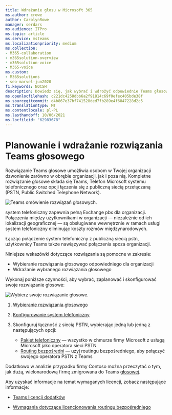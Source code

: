 ```yaml
---
title: Wdrażanie głosu w Microsoft 365
ms.author: crowe
author: CarolynRowe
manager: serdars
ms.audience: ITPro
ms.topic: article
ms.service: msteams
ms.localizationpriority: medium
ms.collection:
- M365-collaboration
- m365solution-overview
- m365solution-voice
- M365-voice
ms.custom:
- M365solutions
- seo-marvel-jun2020
f1.keywords: NOCSH
description: Dowiedz się, jak wybrać i wdrożyć odpowiednie Teams głosowe dla organizacji.
ms.openlocfilehash: c221dc4258dbb6a2f91814c69f0efec405bde38f
ms.sourcegitcommit: d4b867e37bf741528ded7fb289e4f6847228d2c5
ms.translationtype: MT
ms.contentlocale: pl-PL
ms.lasthandoff: 10/06/2021
ms.locfileid: "62983678"
---
```

# <a name="plan-and-deploy-a-teams-voice-solution"></a>Planowanie i wdrażanie rozwiązania Teams głosowego

Rozwiązanie Teams głosowe umożliwia osobom w Twojej organizacji dzwonienie zarówno w obrębie organizacji, jak i poza nią. Kompletne rozwiązanie głosowe składa się Teams, Telefon Microsoft systemu telefonicznego oraz opcji łączenia się z publiczną siecią przełączaną (PSTN, Public Switched Telephone Network).

![Teams omówienie rozwiązań głosowych.](..\media\solutions-architecture-center\voice-concepts.png)

system telefoniczny zapewnia pełną Exchange pbx dla organizacji. Połączenia między użytkownikami w organizacji — niezależnie od ich lokalizacji geograficznej — są obsługiwane wewnętrznie w ramach usługi system telefoniczny eliminując koszty rozmów międzynarodowych.  

Łącząc połączenie system telefoniczny z publiczną siecią pstn, użytkownicy Teams także nawiązywać połączenia spoza organizacji.

Niniejsze wskazówki dotyczące rozwiązania są pomocne w zakresie:

- Wybieranie rozwiązania głosowego odpowiedniego dla organizacji
- Wdrażanie wybranego rozwiązania głosowego

Wykonaj poniższe czynności, aby wybrać, zaplanować i skonfigurować swoje rozwiązanie głosowe:

![Wybierz swoje rozwiązanie głosowe.](..\media\solutions-architecture-center\voice-solutions-overview-1.png)

1. [Wybieranie rozwiązania głosowego](/MicrosoftTeams/cloud-voice-landing-page?bc=%2fmicrosoft-365%2fsolutions%2fbreadcrumb%2ftoc.json&toc=%2fmicrosoft-365%2fsolutions%2ftoc.json)

2. [Konfigurowanie system telefoniczny](/microsoftteams/setting-up-your-phone-system?bc=%2fmicrosoft-365%2fsolutions%2fbreadcrumb%2ftoc.json&toc=%2fmicrosoft-365%2fsolutions%2ftoc.json)

3. Skonfiguruj łączność z siecią PSTN, wybierając jedną lub jedną z następujących opcji:
   - [Pakiet telefoniczny](/microsoftteams/set-up-calling-plans?bc=%2fmicrosoft-365%2fsolutions%2fbreadcrumb%2ftoc.json&toc=%2fmicrosoft-365%2fsolutions%2ftoc.json) — wszystko w chmurze firmy Microsoft z usługą Microsoft jako operatora sieci PSTN
   - [Routing bezpośredni](/microsoftteams/direct-routing-configure?bc=%2fmicrosoft-365%2fsolutions%2fbreadcrumb%2ftoc.json&toc=%2fmicrosoft-365%2fsolutions%2ftoc.json) — użyj routingu bezpośredniego, aby połączyć swojego operatora PSTN z Teams 

Dodatkowo w analizie przypadku firmy Contoso można przeczytać o tym, jak dużą, wielonarodową firmę zmigrowana do Teams [głosowej](/MicrosoftTeams/voice-case-study-overview?bc=%2fmicrosoft-365%2fsolutions%2fbreadcrumb%2ftoc.json&toc=%2fmicrosoft-365%2fsolutions%2ftoc.json).

Aby uzyskać informacje na temat wymaganych licencji, zobacz następujące informacje:

- [Teams licencji dodatków](/microsoftteams/teams-add-on-licensing/microsoft-teams-add-on-licensing?bc=%2fmicrosoft-365%2fsolutions%2fbreadcrumb%2ftoc.json&tabs=enterprise#what-voice-features-are-available-with-my-plan/toc.json)

- [Wymagania dotyczące licencjonowania routingu bezpośredniego](/microsoftteams/direct-routing-plan?bc=%2fmicrosoft-365%2fsolutions%2fbreadcrumb%2ftoc.json#licensing-and-other-requirements/toc.json)
